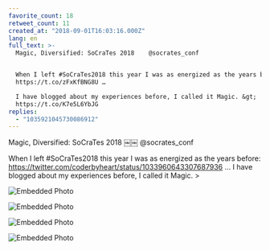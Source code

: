 ```yaml
---
favorite_count: 18
retweet_count: 11
created_at: "2018-09-01T16:03:16.000Z"
lang: en
full_text: >-
  Magic, Diversified: SoCraTes 2018 ￼￼ @socrates_conf


  When I left #SoCraTes2018 this year I was as energized as the years before:
  https://t.co/zFxKfBNG8U …

  I have blogged about my experiences before, I called it Magic. &gt;
  https://t.co/K7e5L6YbJG
replies:
  - "1035921045730086912"
---
```


Magic, Diversified: SoCraTes 2018 ￼￼ @socrates_conf

When I left #SoCraTes2018 this year I was as energized as the years before:
<https://twitter.com/coderbyheart/status/1033960643307687936> … I have blogged
about my experiences before, I called it Magic. &gt;

<div class="gallery gallery-4">

![Embedded Photo](https://twitter-media-coderbyheart.s3.eu-north-1.amazonaws.com/1035921038675271680-DmBULZZWsAA4PdA.jpg)

![Embedded Photo](https://twitter-media-coderbyheart.s3.eu-north-1.amazonaws.com/1035921038675271680-DmBUMypWsAEYHQZ.jpg)

![Embedded Photo](https://twitter-media-coderbyheart.s3.eu-north-1.amazonaws.com/1035921038675271680-DmBUO8XXoAADMDf.jpg)

![Embedded Photo](https://twitter-media-coderbyheart.s3.eu-north-1.amazonaws.com/1035921038675271680-DmBUQp1XoAEc40M.jpg)

</div>
